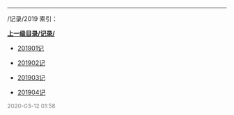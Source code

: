 
----

/记录/2019 索引：


**[上一级目录/记录/](/记录/)**

- [201901记](/记录/2019/201901记)

- [201902记](/记录/2019/201902记)

- [201903记](/记录/2019/201903记)

- [201904记](/记录/2019/201904记)


<font size=2 color='grey'> 2020-03-12 01:58 </font>